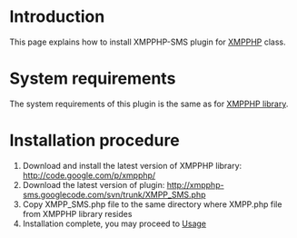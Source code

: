 # Introduction #

This page explains how to install XMPPHP-SMS plugin for [XMPPHP](http://code.google.com/p/xmpphp/) class.

# System requirements #

The system requirements of this plugin is the same as for [XMPPHP library](http://code.google.com/p/xmpphp/).

# Installation procedure #

  1. Download and install the latest version of XMPPHP library: http://code.google.com/p/xmpphp/
  1. Download the latest version of plugin: http://xmpphp-sms.googlecode.com/svn/trunk/XMPP_SMS.php
  1. Copy XMPP\_SMS.php file to the same directory where XMPP.php file from XMPPHP library resides
  1. Installation complete, you may proceed to [Usage](Usage.md)